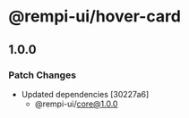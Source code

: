 # @rempi-ui/hover-card

## 1.0.0

### Patch Changes

- Updated dependencies [30227a6]
  - @rempi-ui/core@1.0.0
